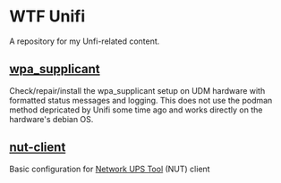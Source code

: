 # WTF Unifi

A repository for my Unfi-related content.

## [wpa_supplicant](wpa_supplicant)
Check/repair/install the wpa_supplicant setup on UDM hardware with formatted status messages and logging.
This does not use the podman method depricated by Unifi some time ago and works directly on the hardware's debian OS.

## [nut-client](nut-client)
Basic configuration for [Network UPS Tool](https://networkupstools.org) (NUT) client
